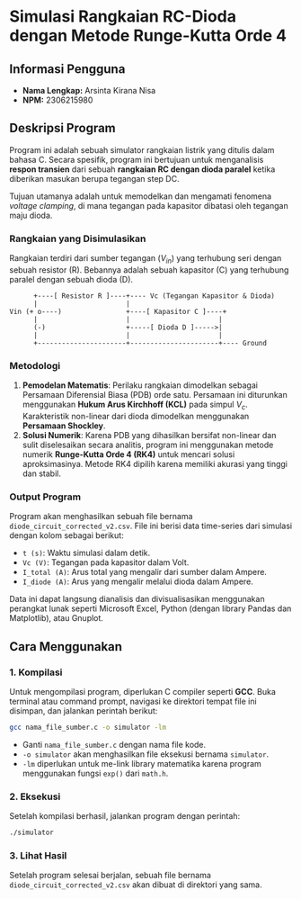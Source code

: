 # Simulasi Rangkaian RC-Dioda dengan Metode Runge-Kutta Orde 4

## Informasi Pengguna
* **Nama Lengkap:** Arsinta Kirana Nisa
* **NPM:** 2306215980

## Deskripsi Program

Program ini adalah sebuah simulator rangkaian listrik yang ditulis dalam bahasa C. Secara spesifik, program ini bertujuan untuk menganalisis **respon transien** dari sebuah **rangkaian RC dengan dioda paralel** ketika diberikan masukan berupa tegangan step DC.

Tujuan utamanya adalah untuk memodelkan dan mengamati fenomena *voltage clamping*, di mana tegangan pada kapasitor dibatasi oleh tegangan maju dioda.

### Rangkaian yang Disimulasikan

Rangkaian terdiri dari sumber tegangan ($V_{in}$) yang terhubung seri dengan sebuah resistor (R). Bebannya adalah sebuah kapasitor (C) yang terhubung paralel dengan sebuah dioda (D).

```
      +----[ Resistor R ]----+---- Vc (Tegangan Kapasitor & Dioda)
      |                      |
Vin (+ o----)                +----[ Kapasitor C ]----+
      |                      |                      |
      (-)                    +-----[ Dioda D ]----->|
      |                      |                      |
      +----------------------+----------------------+---- Ground
```

### Metodologi

1.  **Pemodelan Matematis**: Perilaku rangkaian dimodelkan sebagai Persamaan Diferensial Biasa (PDB) orde satu. Persamaan ini diturunkan menggunakan **Hukum Arus Kirchhoff (KCL)** pada simpul $V_c$. Karakteristik non-linear dari dioda dimodelkan menggunakan **Persamaan Shockley**.
2.  **Solusi Numerik**: Karena PDB yang dihasilkan bersifat non-linear dan sulit diselesaikan secara analitis, program ini menggunakan metode numerik **Runge-Kutta Orde 4 (RK4)** untuk mencari solusi aproksimasinya. Metode RK4 dipilih karena memiliki akurasi yang tinggi dan stabil.

### Output Program

Program akan menghasilkan sebuah file bernama `diode_circuit_corrected_v2.csv`. File ini berisi data time-series dari simulasi dengan kolom sebagai berikut:
* `t (s)`: Waktu simulasi dalam detik.
* `Vc (V)`: Tegangan pada kapasitor dalam Volt.
* `I_total (A)`: Arus total yang mengalir dari sumber dalam Ampere.
* `I_diode (A)`: Arus yang mengalir melalui dioda dalam Ampere.

Data ini dapat langsung dianalisis dan divisualisasikan menggunakan perangkat lunak seperti Microsoft Excel, Python (dengan library Pandas dan Matplotlib), atau Gnuplot.

## Cara Menggunakan

### 1. Kompilasi
Untuk mengompilasi program, diperlukan C compiler seperti **GCC**. Buka terminal atau command prompt, navigasi ke direktori tempat file ini disimpan, dan jalankan perintah berikut:

```bash
gcc nama_file_sumber.c -o simulator -lm
```
* Ganti `nama_file_sumber.c` dengan nama file kode.
* `-o simulator` akan menghasilkan file eksekusi bernama `simulator`.
* `-lm` diperlukan untuk me-link library matematika karena program menggunakan fungsi `exp()` dari `math.h`.

### 2. Eksekusi
Setelah kompilasi berhasil, jalankan program dengan perintah:

```bash
./simulator
```

### 3. Lihat Hasil
Setelah program selesai berjalan, sebuah file bernama `diode_circuit_corrected_v2.csv` akan dibuat di direktori yang sama. 
